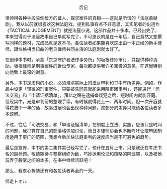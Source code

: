 <p align="center">后记</p>

律师用各种手段驳倒检方的证人，探求案件的真相——这就是所谓的「法庭悬疑剧」，我从以前就很喜欢这种法庭戏。提到私事有点不好意思，其实笔者的出道作《TACTICAL JUDGEMENT》就是法庭小说。这部作品共十多本，已经出完了，本来觉得对于法庭故事自己早就写完了，不可思议的是在十年后，自己竟然又想撰写同样的题材，完成品就是这本书。各位读者如果能喜欢这出由一本正经的新手律师，跟性格相当扭曲的老鸟律师共同主演的法庭剧就太好了。

在创作本书时，承蒙「东京守护者法律事务所」的坂根律师审订，并提供种种协助。坂根律师是刑事案件的诉讼专家，每次都提供我许多宝贵的意见，在这里特别向他致上最深的谢意。

另外，本书是虚构的小说，必须澄清实际上的法庭审判和书中有所差异。例如，作品中设定「轻微的刑事案件，只要被告同意就能采用陪审团审判」，还能进行「司法交易」和「申请证据清单」，拜此之赐在逮捕嫌疑犯之后，短时间内就能开庭。但现实中，光是审判前的整理手续，有时候就得花上一、两年时间。但一次开庭就得花费个一年的话，故事进展也会出现种种问题，这部分的差异只能请各位读者多多谅解。

不过，往后「司法交易」和「申请证据清单」在制度上立法、实施，应该只是时间的问题，我打算在自己的部落格详加讨论，而日本律师协会也不断呼吁让陪审团制度适用于更广的范围，我想今后加快法庭审判的速度应当是不可避免的趋势。

最后是宣传，本书的第二集其实已经写完了，预计在五月上市，只是我还在考虑书名的副标题。敬请期待与警察组织为敌，巧妙运用论证和策略的阿武隈，以及被他玩弄于股掌之间的本多，在书中继续活跃吧！

那么，我衷心祈祷还有和各位读者再会的一天。

师走トオル 

